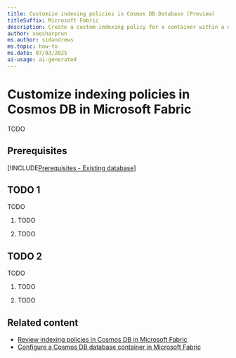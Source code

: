 ```yaml
---
title: Customize indexing policies in Cosmos DB Database (Preview)
titleSuffix: Microsoft Fabric
description: Create a custom indexing policy for a container within a database in Cosmos DB in Microsoft Fabric during the preview.
author: seesharprun
ms.author: sidandrews
ms.topic: how-to
ms.date: 07/03/2025
ai-usage: ai-generated
---
```


# Customize indexing policies in Cosmos DB in Microsoft Fabric

TODO

## Prerequisites

[!INCLUDE[Prerequisites - Existing database](includes/prerequisite-existing-database.md)]

## TODO 1

TODO

1. TODO

1. TODO

## TODO 2

TODO

1. TODO

1. TODO

## Related content

- [Review indexing policies in Cosmos DB in Microsoft Fabric](indexing-policies.md)
- [Configure a Cosmos DB database container in Microsoft Fabric](how-to-configure-container.md)
